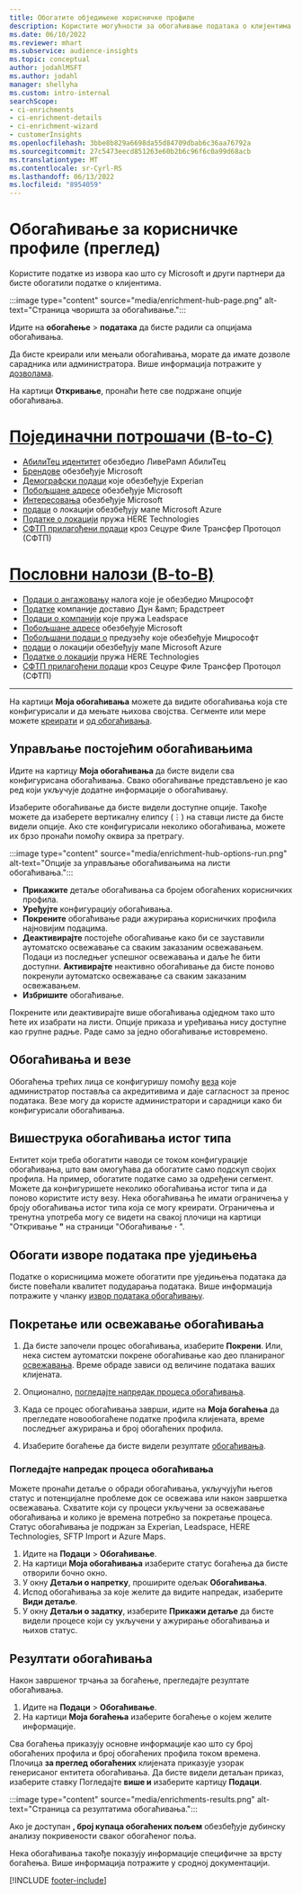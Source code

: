 ```yaml
---
title: Обогатите обједињене корисничке профиле
description: Користите могућности за обогаћивање података о клијентима.
ms.date: 06/10/2022
ms.reviewer: mhart
ms.subservice: audience-insights
ms.topic: conceptual
author: jodahlMSFT
ms.author: jodahl
manager: shellyha
ms.custom: intro-internal
searchScope:
- ci-enrichments
- ci-enrichment-details
- ci-enrichment-wizard
- customerInsights
ms.openlocfilehash: 3bbe8b829a6698da55d84709dbab6c36aa76792a
ms.sourcegitcommit: 27c5473eecd851263e60b2b6c96f6c0a99d68acb
ms.translationtype: MT
ms.contentlocale: sr-Cyrl-RS
ms.lasthandoff: 06/13/2022
ms.locfileid: "8954059"
---
```

# <a name="enrichment-for-customer-profiles-preview"></a>Обогаћивање за корисничке профиле (преглед)

Користите податке из извора као што су Microsoft и други партнери да бисте обогатили податке о клијентима.

:::image type="content" source="media/enrichment-hub-page.png" alt-text="Страница чворишта за обогаћивање.":::

Идите на **обогаћење** > **података** да бисте радили са опцијама обогаћивања.  

Да бисте креирали или мењали обогаћивања, морате да имате дозволе сарадника или администратора. Више информација потражите у [дозволама](permissions.md).

На картици **Откривање**, пронаћи ћете све подржане опције обогаћивања.

# <a name="individual-consumers-b-to-c"></a>[Појединачни потрошачи (B-to-C)](#tab/b2c)

- [АбилиТец идентитет](enrichment-liveramp.md) обезбедио ЛивеРамп АбилиТец
- [Брендове](enrichment-microsoft.md) обезбеђује Microsoft
- [Демографски подаци](enrichment-experian.md) које обезбеђује Experian
- [Побољшане адресе](enrichment-enhanced-addresses.md) обезбеђује Microsoft
- [Интересовања](enrichment-microsoft.md) обезбеђује Microsoft
- [подаци](enrichment-azure-maps.md) о локацији обезбеђују мапе Microsoft Azure
- [Податке о локацији](enrichment-here.md) пружа HERE Technologies
- [СФТП прилагођени подаци](enrichment-SFTP-custom-import.md) кроз Сецуре Филе Трансфер Протоцол (СФТП)

# <a name="business-accounts-b-to-b"></a>[Пословни налози (B-to-B)](#tab/b2b)

- [Подаци о ангажовању](enrichment-office.md) налога које је обезбедио Мицрософт
- [Податке](enrichment-dnb.md) компаније доставио Дун &амп; Брадстреет
- [Подаци о компанији](enrichment-leadspace.md) које пружа Leadspace
- [Побољшане адресе](enrichment-enhanced-addresses.md) обезбеђује Microsoft
- [Побољшани подаци о](enrichment-enhanced-company-data.md) предузећу које обезбеђује Мицрософт
- [подаци](enrichment-azure-maps.md) о локацији обезбеђују мапе Microsoft Azure
- [Податке о локацији](enrichment-here.md) пружа HERE Technologies
- [СФТП прилагођени подаци](enrichment-SFTP-custom-import.md) кроз Сецуре Филе Трансфер Протоцол (СФТП)

---

На картици **Моја обогаћивања** можете да видите обогаћивања која сте конфигурисали и да мењате њихова својства. Сегменте или мере можете [креирати](segments.md) и [од обогаћивања](measures.md).

## <a name="manage-existing-enrichments"></a>Управљање постојећим обогаћивањима

Идите на картицу **Моја обогаћивања** да бисте видели сва конфигурисана обогаћивања. Свако обогаћивање представљено је као ред који укључује додатне информације о обогаћивању.

Изаберите обогаћивање да бисте видели доступне опције. Такође можете да изаберете вертикалну елипсу (&vellip;) на ставци листе да бисте видели опције. Ако сте конфигурисали неколико обогаћивања, можете их брзо пронаћи помоћу оквира за претрагу.

:::image type="content" source="media/enrichment-hub-options-run.png" alt-text="Опције за управљање обогаћивањима на листи обогаћивања.":::

- **Прикажите** детаље обогаћивања са бројем обогаћених корисничких профила.
- **Уређујте** конфигурацију обогаћивања.
- **Покрените** обогаћивање ради ажурирања корисничких профила најновијим подацима.
- **Деактивирајте** постојеће обогаћивање како би се зауставили аутоматско освежавање са сваким заказаним освежавањем. Подаци из последњег успешног освежавања и даље ће бити доступни. **Активирајте** неактивно обогаћивање да бисте поново покренули аутоматско освежавање са сваким заказаним освежавањем.
- **Избришите** обогаћивање.

Покрените или деактивирајте више обогаћивања одједном тако што ћете их изабрати на листи. Опције приказа и уређивања нису доступне као групне радње. Раде само за једно обогаћивање истовремено.

## <a name="enrichments-and-connections"></a>Обогаћивања и везе

Обогаћења трећих лица се конфигуришу помоћу [веза](connections.md) које администратор поставља са акредитивима и даје сагласност за пренос података. Везе могу да користе администратори и сарадници како би конфигурисали обогаћивања.  

## <a name="multiple-enrichments-of-the-same-type"></a>Вишеструка обогаћивања истог типа

Ентитет који треба обогатити наводи се током конфигурације обогаћивања, што вам омогућава да обогатите само подскуп својих профила. На пример, обогатите податке само за одређени сегмент. Можете да конфигуришете неколико обогаћивања истог типа и да поново користите исту везу. Нека обогаћивања ће имати ограничења у броју обогаћивања истог типа која се могу креирати. Ограничења и тренутна употреба могу се видети на свакој плочици на картици "Откривање **"** на страници "Обогаћивање **·** ".

## <a name="enrich-data-sources-before-unification"></a>Обогати изворе података пре уједињења

Податке о корисницима можете обогатити пре уједињења података да бисте повећали квалитет подударања података. Више информација потражите у чланку [извор података обогаћивању](data-sources-enrichment.md).

## <a name="run-or-refresh-enrichments"></a>Покретање или освежавање обогаћивања

1. Да бисте започели процес обогаћивања, изаберите **Покрени**. Или, нека систем аутоматски покрене обогаћивање као део планираног [освежавања](system.md#schedule-tab). Време обраде зависи од величине података ваших клијената.

1. Опционално, [погледајте напредак процеса обогаћивања](#see-the-progress-of-the-enrichment-process).

1. Када се процес обогаћивања заврши, идите на **Моја богаћења** да прегледате новообогаћене податке профила клијената, време последњег ажурирања и број обогаћених профила.

1. Изаберите богаћење да бисте видели резултате [обогаћивања](#enrichment-results).

### <a name="see-the-progress-of-the-enrichment-process"></a>Погледајте напредак процеса обогаћивања

Можете пронаћи детаље о обради обогаћивања, укључујући његов статус и потенцијалне проблеме док се освежава или након завршетка освежавања. Схватите који су процеси укључени за освежавање обогаћивања и колико је времена потребно за покретање процеса. Статус обогаћивања је подржан за Experian, Leadspace, HERE Technologies, SFTP Import и Azure Maps.

1. Идите на **Подаци** > **Обогаћивање**.
1. На картици **Моја обогаћивања** изаберите статус богаћења да бисте отворили бочно окно.
1. У окну **Детаљи о напретку**, проширите одељак **Обогаћивања**.
1. Испод обогаћивања за које желите да видите напредак, изаберите **Види детаље**.
1. У окну **Детаљи о задатку**, изаберите **Прикажи детаље** да бисте видели процесе који су укључени у ажурирање обогаћивања и њихов статус.

## <a name="enrichment-results"></a>Резултати обогаћивања

Након завршеног трчања за богаћење, прегледајте резултате обогаћивања.

1. Идите на **Подаци** > **Обогаћивање**.
1. На картици **Моја богаћења** изаберите богаћење о којем желите информације.

Сва богаћења приказују основне информације као што су број обогаћених профила и број обогаћених профила током времена. Плочица **за преглед обогаћених** клијената приказује узорак генерисаног ентитета обогаћивања. Да бисте видели детаљан приказ, изаберите ставку Погледајте **више и** изаберите картицу **Подаци**.

:::image type="content" source="media/enrichments-results.png" alt-text="Страница са резултатима обогаћивања.":::

Ако је доступан **, број купаца обогаћених пољем** обезбеђује дубинску анализу покривености сваког обогаћеног поља.

Нека обогаћивања такође показују информације специфичне за врсту богаћења. Више информација потражите у сродној документацији.

[!INCLUDE [footer-include](includes/footer-banner.md)]
